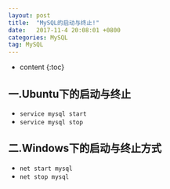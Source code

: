 ```yaml
---
layout: post
title:  "MySQL的启动与终止!"
date:   2017-11-4 20:08:01 +0800
categories:	MySQL 
tag: MySQL
---
```


* content
{:toc}


一.Ubuntu下的启动与终止
------------------------

*	<code>service mysql start</code>
*	<code>service mysql stop</code>

二.Windows下的启动与终止方式
------------------------

*	<code>net start mysql</code>
*	<code>net stop mysql</code>
